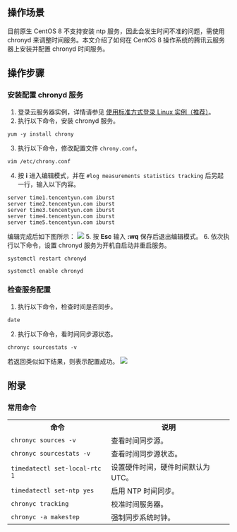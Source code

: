 ## 操作场景
目前原生 CentOS 8 不支持安装 ntp 服务，因此会发生时间不准的问题，需使用 chronyd 来调整时间服务。本文介绍了如何在 CentOS 8 操作系统的腾讯云服务器上安装并配置 chronyd 时间服务。

## 操作步骤
### 安装配置 chronyd 服务
1. 登录云服务器实例，详情请参见 [使用标准方式登录 Linux 实例（推荐）](https://intl.cloud.tencent.com/document/product/213/5436)。
2. 执行以下命令，安装 chronyd 服务。
```
yum -y install chrony
```
3. 执行以下命令，修改配置文件 `chrony.conf`。
```
vim /etc/chrony.conf
```
4. 按 **i** 进入编辑模式，并在 `#log measurements statistics tracking` 后另起一行，输入以下内容。
```
server time1.tencentyun.com iburst
server time2.tencentyun.com iburst
server time3.tencentyun.com iburst
server time4.tencentyun.com iburst
server time5.tencentyun.com iburst
```
编辑完成后如下图所示：
![](https://main.qcloudimg.com/raw/578e072599f8d50ea188d3911a9d76c7.png)
5. 按 **Esc** 输入 **:wq** 保存后退出编辑模式。
6. 依次执行以下命令，设置 chronyd 服务为开机自启动并重启服务。
```
systemctl restart chronyd
```
```
systemctl enable chronyd
```

### 检查服务配置
1. 执行以下命令，检查时间是否同步。
```
date
```
2. 执行以下命令，看时间同步源状态。
```
chronyc sourcestats -v
```
若返回类似如下结果，则表示配置成功。
![](https://main.qcloudimg.com/raw/6a5f584638de922f5e80b5b138541c9e.png)

## 附录
### 常用命令
<table>
<tr>
<th>命令</th><th>说明</th>
</tr>
<tr>
<td>
<code>chronyc sources -v</code>
</td>
<td>查看时间同步源。</td>
</tr>
<tr>
<td>
<code>chronyc sourcestats -v</code>
</td>
<td>查看时间同步源状态。</td>
</tr>
<tr>
<td>
<code>timedatectl set-local-rtc 1</code>
</td>
<td>设置硬件时间，硬件时间默认为 UTC。
</td>
</tr>
<tr>
<td>
<code>timedatectl set-ntp yes</code>
</td>
<td>启用 NTP 时间同步。</td>
</tr>
<tr>
<td>
<code>chronyc tracking</code>
</td>
<td>校准时间服务器。</td>
</tr>
<tr>
<td>
<code>chronyc -a makestep</code>
</td>
<td>强制同步系统时钟。</td>
</tr>
</table>

